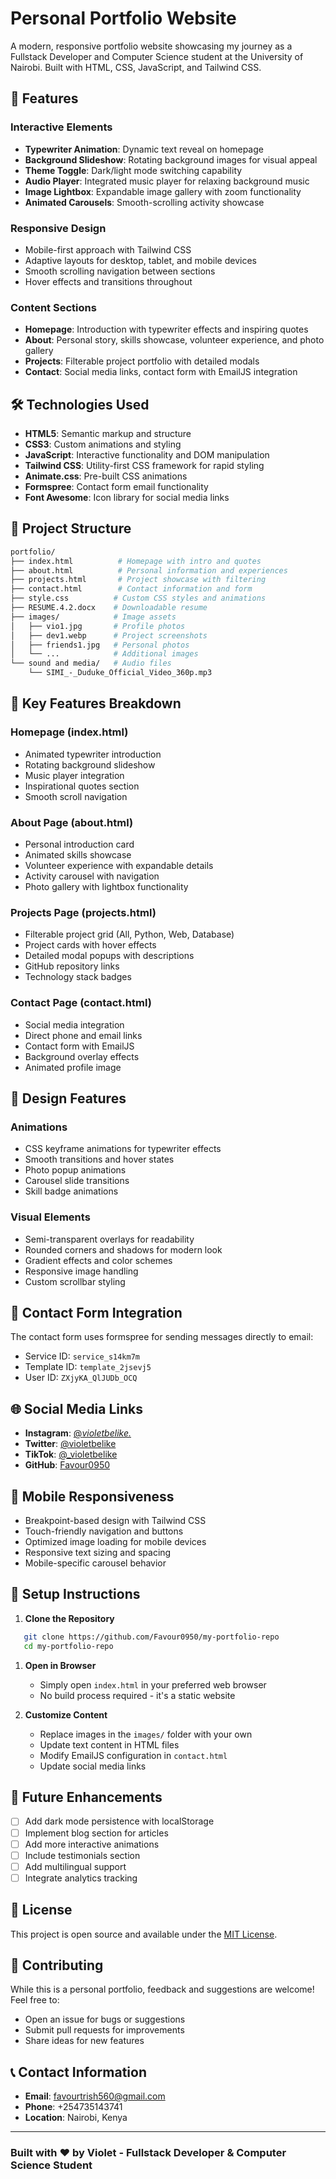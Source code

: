 # Personal Portfolio Website

A modern, responsive portfolio website showcasing my journey as a Fullstack Developer and Computer Science student at the University of Nairobi. Built with HTML, CSS, JavaScript, and Tailwind CSS.

## 🌟 Features

### Interactive Elements

- **Typewriter Animation**: Dynamic text reveal on homepage
- **Background Slideshow**: Rotating background images for visual appeal
- **Theme Toggle**: Dark/light mode switching capability
- **Audio Player**: Integrated music player for relaxing background music
- **Image Lightbox**: Expandable image gallery with zoom functionality
- **Animated Carousels**: Smooth-scrolling activity showcase

### Responsive Design

- Mobile-first approach with Tailwind CSS
- Adaptive layouts for desktop, tablet, and mobile devices
- Smooth scrolling navigation between sections
- Hover effects and transitions throughout

### Content Sections

- **Homepage**: Introduction with typewriter effects and inspiring quotes
- **About**: Personal story, skills showcase, volunteer experience, and photo gallery
- **Projects**: Filterable project portfolio with detailed modals
- **Contact**: Social media links, contact form with EmailJS integration

## 🛠️ Technologies Used

- **HTML5**: Semantic markup and structure
- **CSS3**: Custom animations and styling
- **JavaScript**: Interactive functionality and DOM manipulation
- **Tailwind CSS**: Utility-first CSS framework for rapid styling
- **Animate.css**: Pre-built CSS animations
- **Formspree**: Contact form email functionality
- **Font Awesome**: Icon library for social media links

## 📂 Project Structure

```bash
portfolio/
├── index.html          # Homepage with intro and quotes
├── about.html          # Personal information and experiences
├── projects.html       # Project showcase with filtering
├── contact.html        # Contact information and form
├── style.css          # Custom CSS styles and animations
├── RESUME.4.2.docx    # Downloadable resume
├── images/            # Image assets
│   ├── vio1.jpg       # Profile photos
│   ├── dev1.webp      # Project screenshots
│   ├── friends1.jpg   # Personal photos
│   └── ...            # Additional images
└── sound and media/   # Audio files
    └── SIMI_-_Duduke_Official_Video_360p.mp3
```

## 🚀 Key Features Breakdown

### Homepage (index.html)

- Animated typewriter introduction
- Rotating background slideshow
- Music player integration
- Inspirational quotes section
- Smooth scroll navigation

### About Page (about.html)

- Personal introduction card
- Animated skills showcase
- Volunteer experience with expandable details
- Activity carousel with navigation
- Photo gallery with lightbox functionality

### Projects Page (projects.html)

- Filterable project grid (All, Python, Web, Database)
- Project cards with hover effects
- Detailed modal popups with descriptions
- GitHub repository links
- Technology stack badges

### Contact Page (contact.html)

- Social media integration
- Direct phone and email links
- Contact form with EmailJS
- Background overlay effects
- Animated profile image

## 🎨 Design Features

### Animations

- CSS keyframe animations for typewriter effects
- Smooth transitions and hover states
- Photo popup animations
- Carousel slide transitions
- Skill badge animations

### Visual Elements

- Semi-transparent overlays for readability
- Rounded corners and shadows for modern look
- Gradient effects and color schemes
- Responsive image handling
- Custom scrollbar styling

## 📧 Contact Form Integration

The contact form uses formspree for sending messages directly to email:

- Service ID: `service_s14km7m`
- Template ID: `template_2jsevj5`
- User ID: `ZXjyKA_QlJUDb_OCQ`

## 🌐 Social Media Links

- **Instagram**: [@_violetbelike._](https://instagram.com/_violetbelike._)
- **Twitter**: [@violetbelike](https://twitter.com/violetbelike)
- **TikTok**: [@_violetbelike](https://tiktok.com/@_violetbelike)
- **GitHub**: [Favour0950](https://github.com/Favour0950)

## 📱 Mobile Responsiveness

- Breakpoint-based design with Tailwind CSS
- Touch-friendly navigation and buttons
- Optimized image loading for mobile devices
- Responsive text sizing and spacing
- Mobile-specific carousel behavior

## 🔧 Setup Instructions

1. **Clone the Repository**

```bash
   git clone https://github.com/Favour0950/my-portfolio-repo
   cd my-portfolio-repo
   ```

1. **Open in Browser**
   - Simply open `index.html` in your preferred web browser
   - No build process required - it's a static website

2. **Customize Content**
   - Replace images in the `images/` folder with your own
   - Update text content in HTML files
   - Modify EmailJS configuration in `contact.html`
   - Update social media links

## 🎯 Future Enhancements

- [ ] Add dark mode persistence with localStorage
- [ ] Implement blog section for articles
- [ ] Add more interactive animations
- [ ] Include testimonials section
- [ ] Add multilingual support
- [ ] Integrate analytics tracking

## 📄 License

This project is open source and available under the [MIT License](LICENSE).

## 🤝 Contributing

While this is a personal portfolio, feedback and suggestions are welcome! Feel free to:

- Open an issue for bugs or suggestions
- Submit pull requests for improvements
- Share ideas for new features

## 📞 Contact Information

- **Email**: <favourtrish560@gmail.com>
- **Phone**: +254735143741
- **Location**: Nairobi, Kenya

---

### Built with ❤️ by Violet - Fullstack Developer & Computer Science Student

